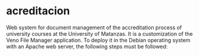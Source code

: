 # acreditacion
Web system for document management of the accreditation process of university courses at the University of Matanzas. It is a customization of the Veno File Manager application. To deploy it in the Debian operating system with an Apache web server, the following steps must be followed:
